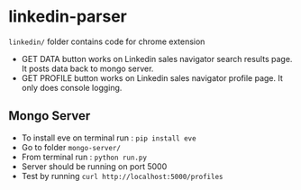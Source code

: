 # linkedin-parser

`linkedin/` folder contains code for chrome extension

* GET DATA button works on Linkedin sales navigator search results page. It posts data back to mongo server.
* GET PROFILE button works on Linkedin sales navigator profile page. It only does console logging.

## Mongo Server

* To install eve on terminal run : `pip install eve`
* Go to folder `mongo-server/`
* From terminal run : `python run.py` 
* Server should be running on port 5000
* Test by running `curl http://localhost:5000/profiles`